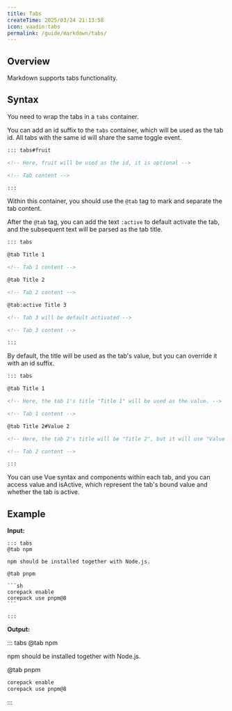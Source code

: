 ```yaml
---
title: Tabs
createTime: 2025/03/24 21:13:58
icon: vaadin:tabs
permalink: /guide/markdown/tabs/
---
```


## Overview

Markdown supports tabs functionality.

## Syntax

You need to wrap the tabs in a `tabs` container.

You can add an id suffix to the `tabs` container, which will be used as the tab id.
All tabs with the same id will share the same toggle event.

```md
::: tabs#fruit

<!-- Here, fruit will be used as the id, it is optional -->

<!-- Tab content -->

:::
```

Within this container, you should use the `@tab` tag to mark and separate the tab content.

After the `@tab` tag, you can add the text `:active` to default activate the tab, and the subsequent text will be parsed as the tab title.

```md
::: tabs

@tab Title 1

<!-- Tab 1 content -->

@tab Title 2

<!-- Tab 2 content -->

@tab:active Title 3

<!-- Tab 3 will be default activated -->

<!-- Tab 3 content -->

:::
```

By default, the title will be used as the tab's value, but you can override it with an id suffix.

```md
::: tabs

@tab Title 1

<!-- Here, the tab 1's title "Title 1" will be used as the value. -->

<!-- Tab 1 content -->

@tab Title 2#Value 2

<!-- Here, the tab 2's title will be "Title 2", but it will use "Value 2" as the tab's value -->

<!-- Tab 2 content -->

:::
```

You can use Vue syntax and components within each tab, and you can access value and isActive,
which represent the tab's bound value and whether the tab is active.

## Example

**Input:**

````
::: tabs
@tab npm

npm should be installed together with Node.js.

@tab pnpm

```sh
corepack enable
corepack use pnpm@8
```

:::
````

**Output:**

::: tabs
@tab npm

npm should be installed together with Node.js.

@tab pnpm

```sh
corepack enable
corepack use pnpm@8
```

:::
